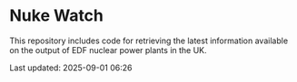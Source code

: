 # Nuke Watch

This repository includes code for retrieving the latest information available on the output of EDF nuclear power plants in the UK.

Last updated: 2025-09-01 06:26